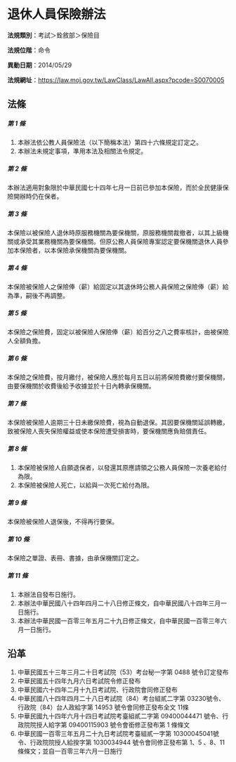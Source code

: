 # 退休人員保險辦法




**法規類別**：考試＞銓敘部＞保險目

**法規位階**：命令

**異動日期**：2014/05/29  

**法規網址**：https://law.moj.gov.tw/LawClass/LawAll.aspx?pcode=S0070005



## 法條
##### 第 1 條
1. 本辦法依公教人員保險法（以下簡稱本法）第四十六條規定訂定之。
1. 本辦法未規定事項，準用本法及相關法令規定。

##### 第 2 條
本辦法適用對象限於中華民國七十四年七月一日前已參加本保險，而於全民健康保險開辦時仍在保者。

##### 第 3 條
本保險以被保險人退休時原服務機關為要保機關，原服務機關裁撤者，以其上級機關或承受其業務機關為要保機關。但原公務人員保險專案認定要保機關退休人員參加本保險者，以本保險承保機關為要保機關。

##### 第 4 條
本保險被保險人之保險俸（薪）給固定以其退休時公務人員保險之保險俸（薪）給為準，嗣後不再調整。

##### 第 5 條
本保險之保險費，固定以被保險人保險俸（薪）給百分之八之費率核計，由被保險人全額負擔。

##### 第 6 條
本保險之保險費，按月繳付，被保險人應於每月五日以前將保險費繳付要保機關，由要保機關於收費後給予收據並於十日內轉承保機關。

##### 第 7 條
本保險被保險人逾期三十日未繳保險費，視為自動退保。其因要保機關延誤轉繳，致被保險人喪失保險權益或使本保險遭受損害時，要保機關應負賠償責任。

##### 第 8 條
1. 本保險被保險人自願退保者，以發還其原應請領之公務人員保險一次養老給付為限。
1. 本保險被保險人死亡，以給與一次死亡給付為限。

##### 第 9 條
本保險被保險人退保後，不得再行要保。

##### 第 10 條
本保險之單證、表冊、書據，由承保機關訂定之。

##### 第 11 條
1. 本辦法自發布日施行。
1. 本辦法中華民國八十四年四月二十八日修正條文，自中華民國八十四年三月一日施行。
1. 本辦法中華民國一百零三年五月二十九日修正條文，自中華民國一百零三年六月一日施行。

## 沿革
1. 中華民國五十三年三月二十日考試院（53）考台秘一字第 0488 號令訂定發布
1. 中華民國五十四年九月六日考試院令修正發布
1. 中華民國六十四年二月十九日考試院、行政院會同修正發布
1. 中華民國八十四年四月二十八日考試院（84）考台組貳二字第 03230號令、行政院（84）台人政給字第 14953  號令會同修正發布全文 11條
1. 中華民國九十四年六月十四日考試院考臺組貳二字第 09400044471  號令、行政院院授人給字第 09400115903  號令會銜修正發布第 1  條條文
1. 中華民國一百零三年五月二十九日考試院考臺組貳一字第 10300045041號令、行政院院授人給揆字第 1030034944 號令會同修正發布第 1、5 、8、11 條條文；並自一百零三年六月一日施行
